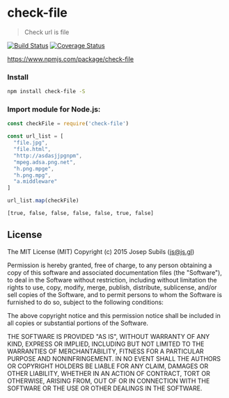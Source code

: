 # check-file
> Check url is file

[![Build Status](https://travis-ci.org/warlock/check-file.svg?branch=master)](https://travis-ci.org/warlock/check-file) [![Coverage Status](https://coveralls.io/repos/github/warlock/check-file/badge.svg?branch=master)](https://coveralls.io/github/warlock/check-file?branch=master)

https://www.npmjs.com/package/check-file

### Install
```sh
npm install check-file -S
```

### Import module for Node.js:
```js
const checkFile = require('check-file')

const url_list = [
  "file.jpg",
  "file.html",
  "http://asdasjjpgnpm",
  "mpeg.adsa.png.net",
  "h.png.mpge",
  "h.png.mpg",
  "a.middleware"
]

url_list.map(checkFile)
```

```sh
[true, false, false, false, false, true, false]
```

## License
The MIT License (MIT)
Copyright (c) 2015 Josep Subils (js@js.gl)

Permission is hereby granted, free of charge, to any person obtaining a copy of this software and associated documentation files (the "Software"), to deal in the Software without restriction, including without limitation the rights to use, copy, modify, merge, publish, distribute, sublicense, and/or sell copies of the Software, and to permit persons to whom the Software is furnished to do so, subject to the following conditions:

The above copyright notice and this permission notice shall be included in all copies or substantial portions of the Software.

THE SOFTWARE IS PROVIDED "AS IS", WITHOUT WARRANTY OF ANY KIND, EXPRESS OR IMPLIED, INCLUDING BUT NOT LIMITED TO THE WARRANTIES OF MERCHANTABILITY, FITNESS FOR A PARTICULAR PURPOSE AND NONINFRINGEMENT. IN NO EVENT SHALL THE AUTHORS OR COPYRIGHT HOLDERS BE LIABLE FOR ANY CLAIM, DAMAGES OR OTHER LIABILITY, WHETHER IN AN ACTION OF CONTRACT, TORT OR OTHERWISE, ARISING FROM, OUT OF OR IN CONNECTION WITH THE SOFTWARE OR THE USE OR OTHER DEALINGS IN THE SOFTWARE.
